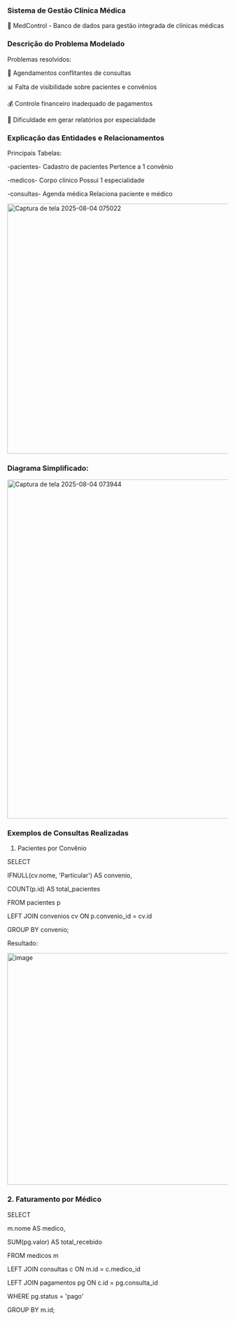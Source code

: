 ### Sistema de Gestão Clínica Médica

🏥 MedControl - Banco de dados para gestão integrada de clínicas médicas

### Descrição do Problema Modelado
Problemas resolvidos:

📅 Agendamentos conflitantes de consultas

📊 Falta de visibilidade sobre pacientes e convênios

💰 Controle financeiro inadequado de pagamentos

🏥 Dificuldade em gerar relatórios por especialidade

### Explicação das Entidades e Relacionamentos
Principais Tabelas:

-pacientes-	Cadastro de pacientes	Pertence a 1 convênio

-medicos-	Corpo clínico	Possui 1 especialidade

-consultas-	Agenda médica	Relaciona paciente e médico

<img width="766" height="571" alt="Captura de tela 2025-08-04 075022" src="https://github.com/user-attachments/assets/6cb21403-cc80-460f-ac6e-1cb21281e5c5" />

### Diagrama Simplificado:

<img width="854" height="774" alt="Captura de tela 2025-08-04 073944" src="https://github.com/user-attachments/assets/04ddb1d4-9b42-4c3c-b3a5-7508bfc29e99" />

### Exemplos de Consultas Realizadas
1. Pacientes por Convênio

SELECT 

 IFNULL(cv.nome, 'Particular') AS convenio,

COUNT(p.id) AS total_pacientes
    
FROM pacientes p

LEFT JOIN convenios cv ON p.convenio_id = cv.id

GROUP BY convenio;

 Resultado:
 
<img width="554" height="529" alt="image" src="https://github.com/user-attachments/assets/b48400ed-1ff2-4e50-a175-abcee6efd6a4" />

### 2. Faturamento por Médico

SELECT 

 m.nome AS medico,
 
SUM(pg.valor) AS total_recebido
    
FROM medicos m

LEFT JOIN consultas c ON m.id = c.medico_id

LEFT JOIN pagamentos pg ON c.id = pg.consulta_id

WHERE pg.status = 'pago'

GROUP BY m.id;


